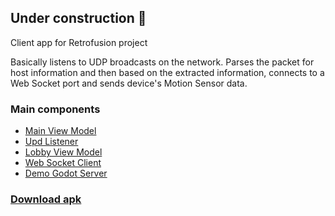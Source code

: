 ## Under construction 🚧

Client app for Retrofusion project

Basically listens to UDP broadcasts on the network. Parses the packet for host information and then based on the extracted information, connects to a Web Socket port and sends device's Motion Sensor data.

### Main components
- [Main View Model](src/SensorStream.MAUI/ViewModels/MainPageViewModel.cs)
- [Upd Listener](src/SensorStream.MAUI/Services/UdpListener.cs)
- [Lobby View Model](src/SensorStream.MAUI/ViewModels/LobbyViewModel.cs)
- [Web Socket Client](src/SensorStream.MAUI/Services/WebSocketService.cs)
- [Demo Godot Server](demo_server.gd)


### [Download apk](https://1drv.ms/u/c/6f7b14e4559c6d8e/EcE6osX5FFNMoi7vSk3-_t4Bh2DP5tmYIALU5TYvVjZOUQ?e=ugfleG)